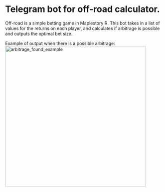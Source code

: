# Telegram bot for off-road calculator. 
Off-road is a simple betting game in Maplestory R. This bot takes in a list of values for the returns on each player, and calculates if arbitrage is possible and outputs the optimal bet size. 

Example of output when there is a possible arbitrage:
<img width="450" alt="arbitrage_found_example" src="https://github.com/leeshihao/off-road_calculator/assets/85607917/48aebb85-726b-46a5-9a48-17b37027e3d0">
